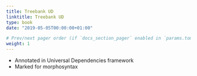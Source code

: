 ```yaml
---
title: Treebank UD
linktitle: Treebank UD
type: book
date: "2019-05-05T00:00:00+01:00"

# Prev/next pager order (if `docs_section_pager` enabled in `params.toml`)
weight: 1
---
```


* Annotated in Universal Dependencies framework
* Marked for morphosyntax